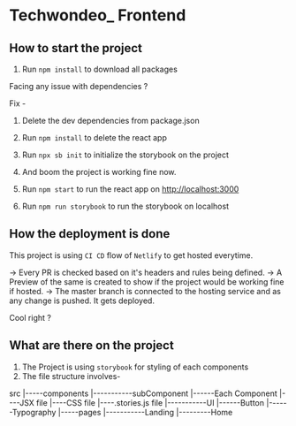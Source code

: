 # Techwondeo_ Frontend

## How to start the project 

1) Run `npm install` to download all packages

Facing any issue with dependencies ?

Fix -

1) Delete the dev dependencies from package.json
2) Run `npm install` to delete the react app
3) Run `npx sb init` to initialize the storybook on the project
4) And boom the project is working fine now.

2) Run `npm start` to run the react app on [http://localhost:3000](http://localhost:3000)

3) Run `npm run storybook` to run the storybook on localhost

## How the deployment is done

This project is using `CI CD` flow of `Netlify` to get hosted everytime. 

-> Every PR is checked based on it's headers and rules being defined.
-> A Preview of the same is created to show if the project would be working fine if hosted.
-> The master branch is connected to the hosting service and as any change is pushed. It gets deployed.

Cool right ?

## What are there on the project

1) The Project is using `storybook` for styling of each components
2) The file structure involves-

src
|-----components
      |-----------subComponent
                  |------Each Component
                         |----JSX file
                         |----CSS file
                         |----.stories.js file
      |-----------UI
                  |------Button
                  |------Typography
|-----pages
      |-----------Landing
                  |---------Home
